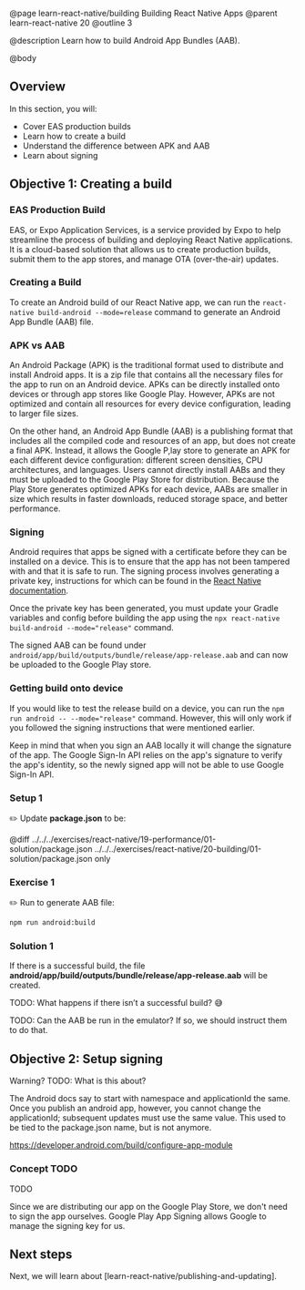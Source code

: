 @page learn-react-native/building Building React Native Apps
@parent learn-react-native 20
@outline 3

@description Learn how to build Android App Bundles (AAB).

@body

## Overview

In this section, you will:

- Cover EAS production builds
- Learn how to create a build
- Understand the difference between APK and AAB
- Learn about signing

## Objective 1: Creating a build

### EAS Production Build

EAS, or Expo Application Services, is a service provided by Expo to help streamline the process of building and deploying React Native applications. It is a cloud-based solution that allows us to create production builds, submit them to the app stores, and manage OTA (over-the-air) updates.

### Creating a Build

To create an Android build of our React Native app, we can run the `react-native build-android --mode=release` command to generate an Android App Bundle (AAB) file.

### APK vs AAB

An Android Package (APK) is the traditional format used to distribute and install Android apps. It is a zip file that contains all the necessary files for the app to run on an Android device. APKs can be directly installed onto devices or through app stores like Google Play. However, APKs are not optimized and contain all resources for every device configuration, leading to larger file sizes.

On the other hand, an Android App Bundle (AAB) is a publishing format that includes all the compiled code and resources of an app, but does not create a final APK. Instead, it allows the Google P,lay store to generate an APK for each different device configuration: different screen densities, CPU architectures, and languages. Users cannot directly install AABs and they must be uploaded to the Google Play Store for distribution. Because the Play Store generates optimized APKs for each device, AABs are smaller in size which results in faster downloads, reduced storage space, and better performance.

### Signing

Android requires that apps be signed with a certificate before they can be installed on a device. This is to ensure that the app has not been tampered with and that it is safe to run. The signing process involves generating a private key, instructions for which can be found in the [React Native documentation](https://reactnative.dev/docs/signed-apk-android#generating-an-upload-key).

Once the private key has been generated, you must update your Gradle variables and config before building the app using the `npx react-native build-android --mode="release"` command.

The signed AAB can be found under `android/app/build/outputs/bundle/release/app-release.aab` and can now be uploaded to the Google Play store.

### Getting build onto device

If you would like to test the release build on a device, you can run the `npm run android -- --mode="release"` command. However, this will only work if you followed the signing instructions that were mentioned earlier.

Keep in mind that when you sign an AAB locally it will change the signature of the app. The Google Sign-In API relies on the app's signature to verify the app's identity, so the newly signed app will not be able to use Google Sign-In API.

### Setup 1

✏️ Update **package.json** to be:

@diff ../../../exercises/react-native/19-performance/01-solution/package.json ../../../exercises/react-native/20-building/01-solution/package.json only

### Exercise 1

✏️ Run to generate AAB file:

```bash
npm run android:build
```

### Solution 1

If there is a successful build, the file **android/app/build/outputs/bundle/release/app-release.aab** will be created.

TODO: What happens if there isn’t a successful build? 😅

TODO: Can the AAB be run in the emulator? If so, we should instruct them to do that.

## Objective 2: Setup signing

<!-- Notes for content -->

Warning? TODO: What is this about?

The Android docs say to start with namespace and applicationId the same. Once you publish an android app, however, you cannot change the applicationId; subsequent updates must use the same value. This used to be tied to the package.json name, but is not anymore.

https://developer.android.com/build/configure-app-module

<!-- Notes for content -->

### Concept TODO

TODO

Since we are distributing our app on the Google Play Store, we don't need to sign the app ourselves. Google Play App Signing allows Google to manage the signing key for us.

## Next steps

Next, we will learn about [learn-react-native/publishing-and-updating].
